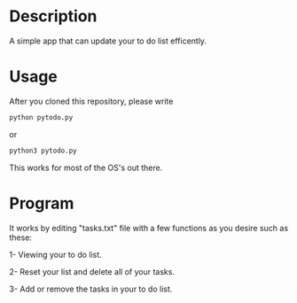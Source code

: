 # Description
A simple app that can update your to do list efficently.

# Usage
After you cloned this repository, please write
```python
python pytodo.py
```
or
```python
python3 pytodo.py
```
This works for most of the OS's out there.


# Program
It works by editing "tasks.txt" file with a few functions as you desire such as these:

1- Viewing your to do list.

2- Reset your list and delete all of your tasks.

3- Add or remove the tasks in your to do list.
